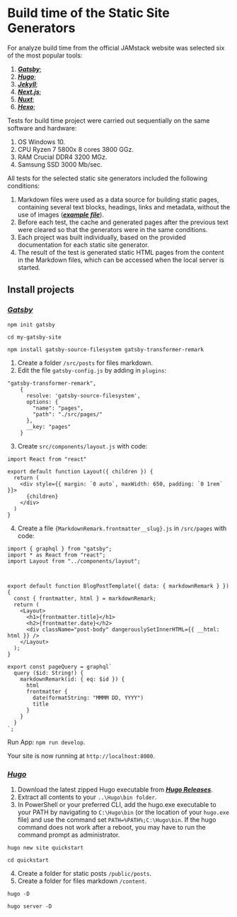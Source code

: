 # Build time of the Static Site Generators

For analyze build time from the official JAMstack website was selected six of the most popular tools:

1) [***Gatsby***](https://www.gatsbyjs.com/);
2) [***Hugo***](https://gohugo.io/);
3) [***Jekyll***](https://jekyllrb.com/);
4) [***Next.js***](https://nextjs.org/);
5) [***Nuxt***](https://nuxtjs.org/);
6) [***Hexo***](https://hexo.io/ru/);

Tests for build time project were carried out sequentially on the same software and hardware:

1) OS Windows 10.
2) CPU Ryzen 7 5800x 8 cores 3800 GGz.
3) RAM Crucial DDR4 3200 MGz.
4) Samsung SSD 3000 Mb/sec.

All tests for the selected static site generators included the following conditions:

1) Markdown files were used as a data source for building static pages, containing several text blocks, headings, links and metadata, without the use of images ([***example file***](./textfile0.md)).
2) Before each test, the cache and generated pages after the previous text were cleared so that the generators were in the same conditions.
3) Each project was built individually, based on the provided documentation for each static site generator.
4) The result of the test is generated static HTML pages from the content in the Markdown files, which can be accessed when the local server is started.

## Install projects

### [***Gatsby***](https://www.gatsbyjs.com/docs)

```
npm init gatsby

cd my-gatsby-site

npm install gatsby-source-filesystem gatsby-transformer-remark

```

1) Create a folder ```/src/posts``` for files markdown.
2) Edit the file ```gatsby-config.js``` by adding in ```plugins```:
```
"gatsby-transformer-remark",
    {
      resolve: 'gatsby-source-filesystem',
      options: {
        "name": "pages",
        "path": "./src/pages/"
      },
      __key: "pages"
    }
```
3) Create ```src/components/layout.js``` with code:
```
import React from "react"

export default function Layout({ children }) {
  return (
    <div style={{ margin: `0 auto`, maxWidth: 650, padding: `0 1rem` }}>
      {children}
    </div>
  )
}
```
4) Create a file ```{MarkdownRemark.frontmatter__slug}.js``` in ```/src/pages``` with code:
```
import { graphql } from "gatsby";
import * as React from "react";
import Layout from "../components/layout";



export default function BlogPostTemplate({ data: { markdownRemark } }) {
  const { frontmatter, html } = markdownRemark;
  return (
    <Layout>
      <h1>{frontmatter.title}</h1>
      <h2>{frontmatter.date}</h2>
      <div className="post-body" dangerouslySetInnerHTML={{ __html: html }} />
    </Layout>
  );
}

export const pageQuery = graphql`
  query ($id: String!) {
    markdownRemark(id: { eq: $id }) {
      html
      frontmatter {
        date(formatString: "MMMM DD, YYYY")
        title
      }
    }
  }
`;
```

Run App: ```npm run develop```.

Your site is now running at ```http://localhost:8000```.

### [***Hugo***](https://gohugo.io/getting-started/quick-start/)

1) Download the latest zipped Hugo executable from [***Hugo Releases***](https://github.com/gohugoio/hugo/releases).
2) Extract all contents to your ```..\Hugo\bin folder```.
3) In PowerShell or your preferred CLI, add the hugo.exe executable to your PATH by navigating to ```C:\Hugo\bin``` (or the location of your ```hugo.exe``` file) and use the command set ```PATH=%PATH%;C:\Hugo\bin```. If the hugo command does not work after a reboot, you may have to run the command prompt as administrator.

```
hugo new site quickstart

cd quickstart

```
4) Create a folder for static posts ```/public/posts```.
5) Create a folder for files markdown ```/content```.

```
hugo -D

hugo server -D
```




